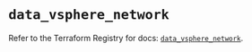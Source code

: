 # `data_vsphere_network`

Refer to the Terraform Registry for docs: [`data_vsphere_network`](https://registry.terraform.io/providers/vmware/vsphere/2.13.0/docs/data-sources/network).
